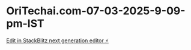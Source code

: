 # OriTechai.com-07-03-2025-9-09-pm-IST

[Edit in StackBlitz next generation editor ⚡️](https://stackblitz.com/~/github.com/OritechAI/OriTechai.com-07-03-2025-9-09-pm-IST)